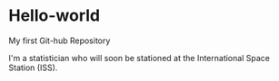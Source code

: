 # Hello-world
My first Git-hub Repository

I'm a statistician who will soon be stationed at the International Space Station (ISS). 
